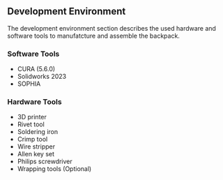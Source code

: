 ## Development Environment

The development environment section describes the used hardware and software tools to manufatcture and assemble the backpack.

### Software Tools
* CURA (5.6.0)
* Solidworks 2023
* SOPHIA

### Hardware Tools
* 3D printer
* Rivet tool
* Soldering iron
* Crimp tool
* Wire stripper
* Allen key set
* Philips screwdriver
* Wrapping tools (Optional)